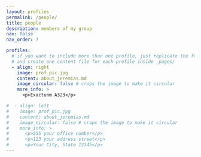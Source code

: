 ```yaml
---
layout: profiles
permalink: /people/
title: people
description: members of my group
nav: false
nav_order: 7

profiles:
  # if you want to include more than one profile, just replicate the following block
  # and create one content file for each profile inside _pages/
  - align: right
    image: prof_pic.jpg
    content: about_jeremias.md
    image_circular: false # crops the image to make it circular
    more_info: >
      <p>Exactunm A323</p>

#  - align: left
#    image: prof_pic.jpg
#    content: about_jeremias.md
#    image_circular: false # crops the image to make it circular
#    more_info: >
#      <p>555 your office number</p>
#      <p>123 your address street</p>
#      <p>Your City, State 12345</p>
---
```

